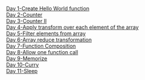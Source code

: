 [Day 1-Create Hello World function](https://leetcode.com/problems/create-hello-world-function/?utm_campaign=PostD1&utm_medium=Post&utm_source=Post&gio_link_id=QPDw0kJR)<br/>
[Day 2-Counter](https://leetcode.com/problems/counter/?utm_campaign=PostD2&utm_medium=Post&utm_source=Post&gio_link_id=xogkVqBo)<br/>
[Day 3-Counter II](https://leetcode.com/problems/counter-ii/?utm_campaign=PostD3&utm_medium=Post&utm_source=Post&gio_link_id=xRxVYOXo)<br/>
[Day 4-Apply transform over each element of the array](https://leetcode.com/problems/apply-transform-over-each-element-in-array/?utm_campaign=PostD4&utm_medium=Post&utm_source=Post&gio_link_id=noqbNOv9)<br/>
[Day 5-Filter elements from array](https://leetcode.com/problems/filter-elements-from-array/?utm_campaign=PostD5&utm_medium=Post&utm_source=Post&gio_link_id=a9a5VZr9)<br/>
[Day 6-Array reduce transformation](https://leetcode.com/problems/array-reduce-transformation/?utm_campaign=PostD6&utm_medium=Post&utm_source=Post&gio_link_id=nPN45jD9)<br/>
[Day 7-Function Composition](https://leetcode.com/problems/function-composition/?utm_campaign=PostD7&utm_medium=Post&utm_source=Post&gio_link_id=4PY7wZM9)<br/>
[Day 8-Allow one function call](https://leetcode.com/problems/allow-one-function-call/?utm_campaign=PostD8&utm_medium=Post&utm_source=Post&gio_link_id=a9By01Oo)<br/>
[Day 9-Memorize](https://leetcode.com/problems/memoize/?utm_campaign=PostD9&utm_medium=Post&utm_source=Post&gio_link_id=nRbADVd9)<br/>
[Day 10-Curry](https://leetcode.com/problems/curry/?utm_campaign=PostD10&utm_medium=Post&utm_source=Post&gio_link_id=QRekxgjo)<br/>
[Day 11-Sleep](https://leetcode.com/problems/sleep/?utm_campaign=PostD11&utm_medium=Post&utm_source=Post&gio_link_id=5Rp2Wmzo)<br/>
